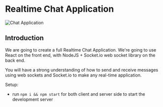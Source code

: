 # Realtime Chat Application

![Chat Application](https://i.ytimg.com/vi/ZwFA3YMfkoc/maxresdefault.jpg)

## Introduction

We are going to create a full Realtime Chat Application. We're going to use  React on the front end, with NodeJS + Socket.io web socket library on the back end. 

You will have a strong understanding of how to send and receive messages using web sockets and Socket.io to make any real-time application.

Setup:
- run ```npm i && npm start``` for both client and server side to start the development server

